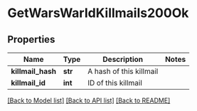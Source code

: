 # GetWarsWarIdKillmails200Ok

## Properties
Name | Type | Description | Notes
------------ | ------------- | ------------- | -------------
**killmail_hash** | **str** | A hash of this killmail | 
**killmail_id** | **int** | ID of this killmail | 

[[Back to Model list]](../README.md#documentation-for-models) [[Back to API list]](../README.md#documentation-for-api-endpoints) [[Back to README]](../README.md)


